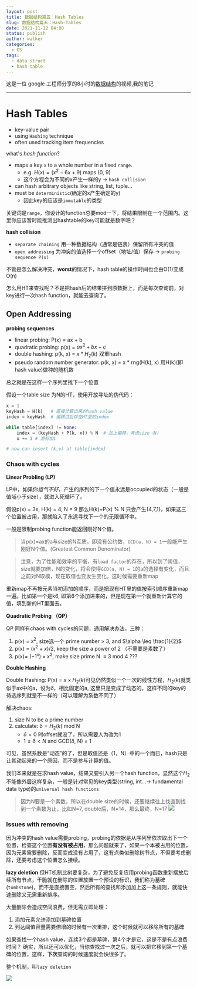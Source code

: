 ```yaml
---
layout: post
title: 数据结构篇五：Hash Tables
slug: 数据结构篇五：Hash-Tables
date: 2021-11-12 04:00
status: publish
author: walker
categories: 
  - CS
tags:
  - data struct
  - hash table
---
```


这是一位 google 工程师分享的8小时的[数据结构](https://www.youtube.com/watch?v=RBSGKlAvoiM)的视频,我的笔记

-----

# Hash Tables

* key-value pair
* using `Hashing` technique
* often used tracking item frequencies

what's *hash function*?
- maps a key `x` to a whole number in a fixed `range`.
    - e.g. $H(x) = (x^2 - 6x + 9) % 10$ maps (0, 9)
    - 这个方程会为不同的x产生一样的y -> `hash collision`
- can hash arbitrary objects like string, list, tuple...
- must be `deterministic`(确定的x产生确定的y)
    - 因此key的应该是`immutable`的类型

关键词是`range`，你设计的function总要mod一下，将结果限制在一个范围内。这里你应该暂时能推测出hashtable的key可能就是数字吧？

**hash collision**

* `separate chaining`
用一种数据结构（通常是链表）保留所有冲突的值
* `open addressing`
为冲突的值选择一个offset（地址/值）保存 -> `probing sequence P(x)`

不管是怎么解决冲突，**worst**的情况下，hash table的操作时间也会由O(1)变成O(n)

怎么用HT来查找呢？不是把hash后的结果拼到原数据上，而是每次查询前，对key进行一次hash function，就能去查询了。

## Open Addressing

**probing sequences**
* linear probing: P(x) = ax + b
* quadratic probing: p(x) = $ax^2 + bx + c$
* double hashing: p(k, x) = $x * H_2(k)$ 双重hash
* pseudo random number generator: p(k, x) = x * rng(H(k), x) 用H(k)(即hash value)做种的随机数

总之就是在这样一个序列里找下一个位置

假设一个table size 为N的HT，使用开放寻址的伪代码：
```python
x = 1
keyHash = H(k)   # 直接计算出来的hash value
index = keyHash  # 偏移过后存在HT里的index

while table[index] != None:
    index = (keyHash + P(k, x)) % N  # 加上偏移，考虑size（N）
    x += 1 # 游标加1

# now can insert (k,v) at table[index]
```

### Chaos with cycles

**Linear Probling (LP)**

LP中，如果你*运气不好*，产生的序列的下一个值永远是occupied的状态（一般是值域小于size），就进入死循环了。

假设p(x) = 3x, H(k) = 4, N = 9
那么H(k)+P(x) % N 只会产生{4,7,1}，如果这三个位置被占用，那就陷入了永远寻找下一个的无限循环中。

一般是限制probing function能返回刚好N个值。
> 当p(x)=ax的a与size的N互质，即没有公约数，`GCD(a, N) = 1`一般能产生刚好N个值。(Greatest Common Denominator)

>注意，为了性能和效率的平衡，有`load factor`的存在，所以到了阈值，size就要加倍，N的变化，将会使得`GCD(a, N) = 1`的a的选择有变化，而且之前对N取模，现在取值也变发生变化，这时候需要重新map

重新map不再按元素当初添加的顺序，而是把现有HT里的值按索引顺序重新map一遍。比如第一个是k6, 即第6个添加进来的，但是现在第一个就重新计算它的值，填到新的HT里面去。

**Quadratic Probing （QP）**

QP 同样有chaos with cycles的问题，通用解决办法，三种：
1. p(x) = $x^2$, size选一个 prime number > 3, and $\alpha \leq \frac{1}{2}$ 
2. p(x) = $(x^2 + x) / 2$, keep the size a power of 2 （不需要是素数了）
3. p(x)= $(-1^x) \times x^2$, make size prime N $\equiv 3$ mod 4 ???

**Double Hashing**

Double Hashing: P(x) = $x \times H_2(k)$可见仍然类似一个一次的线性方程，$H_2(k)$就类似于ax中的a，设为$\delta$，相比固定的a, 这里只是变成了动态的，这样不同的key的待选序列就是不一样的（可以理解为系数不同了）

解决chaos:
1. size N to be a prime number
2. calculate: $\delta = H_2(k)$ mod N
    * $\delta=0$ 时offset就没了，所以需要人为改为1
    * $1 \leq \delta \lt N$ and GCD($\delta$, N) = 1

可见，虽然系数是“动态”的了，但是取值还是（1，N）中的一个而已，hash只是让其动起来的一个原因，而不是参与计算的值。

我们本来就是在求hash value，结果又要引入另一个hash function，显然这个$H_2$不能像外层这样复杂，一般是针对常见的key类型(string, int...-> fundamental data type)的`universal hash functions`

>因为N要是一个素数，所以在double size的时候，还要继续往上找直到找到一个素数为止，比如N=7, double后，N=14，那么最终，N=17
![](../assets/1859625-8818bf0d1d733dc7.png)
### Issues with removing

因为冲突的hash value需要probing，probing的依据是从序列里依次取出下一个位置，检查这个位置**有没有被占用**，那么问题就来了，如果一个本被占用的位置，因为元素需要删除，反而变成没有占用了，这有点类似删除树节点，不但要考虑删除，还要考虑这个位置怎么接续。

**lazy deletion**
但HT机制比树要复杂，为了避免反复应用probing函数重新摆放后续所有节点，干脆就在删除的位置放置一个预设的标识，我们称为墓碑(`tombstone`)，而不是直接置空，然后所有的查找和添加加上这一条规则，就能快速删除又无需重新排序。

大量删除会造成空间浪费，但无需立即处理：
1. 添加元素允许添加到墓碑位置
2. 到达阈值容量需要倍增的时候有一次重排，这个时候就可以移除所有的墓碑

如果查找一个hash value，连续3个都是墓碑，第4个才是它，这是不是有点浪费时间？
确实，所以还可以优化，当你查找过一次之后，就可以把它移到第一个墓碑的位置，这样，**下次**查询的时候速度就会快很多了。

整个机制，叫`lazy deletion`

![](../assets/1859625-c6d9f3a99c26345f.png)
